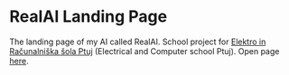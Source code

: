 # RealAI Landing Page
The landing page of my AI called RealAI. School project for [Elektro in Računalniška šola Ptuj](https://elektro.scptuj.si/) \(Electrical and Computer school Ptuj\).
Open page [here](https://sovic-zan.github.io/realai-landing-page/site/index.html).
